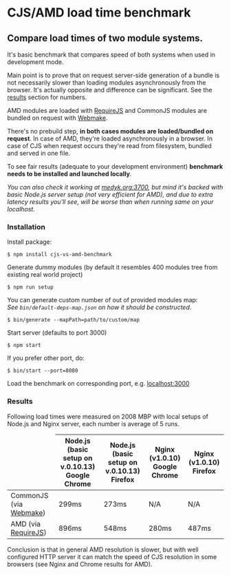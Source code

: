 # CJS/AMD load time benchmark
## Compare load times of two module systems.

It's basic benchmark that compares speed of both systems when used in development mode.

Main point is to prove that on request server-side generation of a bundle is not necessarily slower than loading modules asynchronously from the browser. It's actually opposite and difference can be significant. See the [results](#results) section for numbers.

AMD modules are loaded with [RequireJS](http://requirejs.org/) and CommonJS modules are bundled on request with [Webmake](https://github.com/medikoo/modules-webmake#modules-webmake).

There's no prebuild step, __in both cases modules are loaded/bundled on request__. In case of AMD, they're loaded asynchronously in a browser. In case of CJS when request occurs they're read from filesystem, bundled and served in one file.

To see fair results (adequate to your development environment) **benchmark needs to be installed and launched locally**.  

_You can also check it working at [medyk.org:3700](http://medyk.org:3700/), but mind it's backed with basic Node.js server setup (not very efficient for AMD), and due to extra latency results you'll see, will be worse than when running same on your localhost._


### Installation

Install package:

    $ npm install cjs-vs-amd-benchmark

Generate dummy modules (by default it resembles 400 modules tree from existing real world project)

    $ npm run setup

You can generate custom number of out of provided modules map:  
_See `bin/default-deps-map.json` on how it should be constructed_.

    $ bin/generate --mapPath=path/to/custom/map

Start server (defaults to port 3000)

    $ npm start

If you prefer other port, do:

    $ bin/start --port=8080

Load the benchmark on corresponding port, e.g. [localhost:3000](http://localhost:3000)


### Results

Following load times were measured on 2008 MBP with local setups of Node.js and Nginx server, each number is average of 5 runs.

<table>
    <thead><tr><td></td>
    	<th>Node.js<br />(basic setup on v.0.10.13)<br />Google Chrome</th>
		<th>Node.js<br />(basic setup on v.0.10.13)<br />Firefox</th>
		<th>Nginx (v1.0.10)<br />Google Chrome</th>
		<th>Nginx (v1.0.10)<br />Firefox</th>
	</tr></thead>
	<tbody>
		<tr>
			<td>CommonJS (via <a href="https://github.com/medikoo/modules-webmake">Webmake</a>)</td>
			<td>299ms</td>
			<td>273ms</td>
			<td>N/A</td>
			<td>N/A</td>
		</tr>
		<tr>
			<td>AMD (via <a href="http://requirejs.org/">RequireJS</a>)</td>
			<td>896ms</td>
			<td>548ms</td>
			<td>280ms</td>
			<td>487ms</td>
		</tr>
	</tbody>
</table>

Conclusion is that in general AMD resolution is slower, but with well configured HTTP server it can match the speed of CJS resolution in some browsers (see Nginx and Chrome results for AMD).
